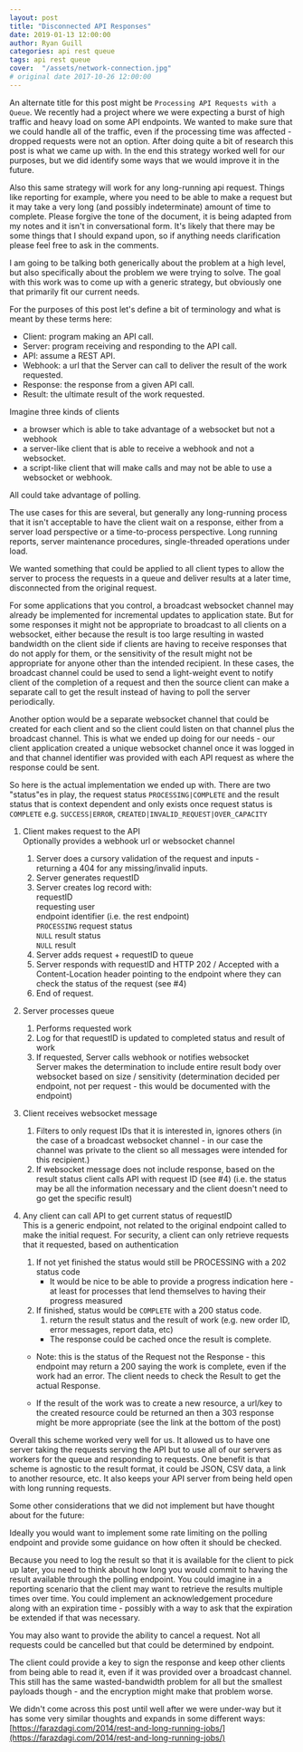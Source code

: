 ```yaml
---
layout: post
title: "Disconnected API Responses"
date: 2019-01-13 12:00:00
author: Ryan Guill
categories: api rest queue
tags: api rest queue
cover:  "/assets/network-connection.jpg"
# original date 2017-10-26 12:00:00
---
```


An alternate title for this post might be `Processing API Requests with a Queue`. We recently had a project where we were expecting a burst of high traffic and heavy load on some API endpoints. We wanted to make sure that we could handle all of the traffic, even if the processing time was affected - dropped requests were not an option. After doing quite a bit of research this post is what we came up with. In the end this strategy worked well for our purposes, but we did identify some ways that we would improve it in the future.

Also this same strategy will work for any long-running api request. Things like reporting for example, where you need to be able to make a request but it may take a very long (and possibly indeterminate) amount of time to complete. Please forgive the tone of the document, it is being adapted from my notes and it isn't in conversational form. It's likely that there may be some things that I should expand upon, so if anything needs clarification please feel free to ask in the comments.

<!-- break -->

I am going to be talking both generically about the problem at a high level, but also specifically about the problem we were trying to solve. The goal with this work was to come up with a generic strategy, but obviously one that primarily fit our current needs.

For the purposes of this post let's define a bit of terminology and what is meant by these terms here:

- Client: program making an API call.
- Server: program receiving and responding to the API call.
- API: assume a REST API.
- Webhook: a url that the Server can call to deliver the result of the work requested.
- Response: the response from a given API call.
- Result: the ultimate result of the work requested.

Imagine three kinds of clients

- a browser which is able to take advantage of a websocket but not a webhook
- a server-like client that is able to receive a webhook and not a websocket.
- a script-like client that will make calls and may not be able to use a websocket or webhook.

All could take advantage of polling.

The use cases for this are several, but generally any long-running process that it isn't acceptable to have the client wait on a response, either from a server load perspective or a time-to-process perspective. Long running reports, server maintenance procedures, single-threaded operations under load.

We wanted something that could be applied to all client types to allow the server to process the requests in a queue and deliver results at a later time, disconnected from the original request.

For some applications that you control, a broadcast websocket channel may already be implemented for incremental updates to application state. But for some responses it might not be appropriate to broadcast to all clients on a websocket, either because the result is too large resulting in wasted bandwidth on the client side if clients are having to receive responses that do not apply for them, or the sensitivity of the result might not be appropriate for anyone other than the intended recipient. In these cases, the broadcast channel could be used to send a light-weight event to notify client of the completion of a request and then the source client can make a separate call to get the result instead of having to poll the server periodically.

Another option would be a separate websocket channel that could be created for each client and so the client could listen on that channel plus the broadcast channel. This is what we ended up doing for our needs - our client application created a unique websocket channel once it was logged in and that channel identifier was provided with each API request as where the response could be sent.

So here is the actual implementation we ended up with. There are two "status"es in play, the request status `PROCESSING|COMPLETE` and the result status that is context dependent and only exists once request status is `COMPLETE` e.g. `SUCCESS|ERROR`, `CREATED|INVALID_REQUEST|OVER_CAPACITY`

1. Client makes request to the API  
   Optionally provides a webhook url or websocket channel
   1. Server does a cursory validation of the request and
   inputs - returning a 404 for any missing/invalid inputs.
   2. Server generates requestID
   3. Server creates log record with:  
      requestID  
      requesting user  
      endpoint identifier (i.e. the rest endpoint)  
      `PROCESSING` request status  
      `NULL` result status  
      `NULL` result  
   4. Server adds request + requestID to queue
   5. Server responds with requestID and HTTP 202 / Accepted with a Content-Location header pointing to the endpoint where they can check the status of the request (see #4)  
   6. End of request.

2. Server processes queue
   1. Performs requested work
   2. Log for that requestID is updated to completed status and
   result of work
   3. If requested, Server calls webhook or notifies websocket  
      Server makes the determination to include entire result body over websocket based on size / sensitivity (determination decided per endpoint, not per request - this would be documented with the endpoint)

3. Client receives websocket message
   1. Filters to only request IDs that it is interested in, ignores others (in the case of a broadcast websocket channel - in our case the channel was private to the client so all messages were intended for this recipient.)
   2. If websocket message does not include response, based on the result status client calls API with request ID (see #4) (i.e. the status may be all the information necessary and the client doesn't need to go get the specific result)

4. Any client can call API to get current status of requestID  
   This is a generic endpoint, not related to the original endpoint called to make the initial request. For security, a client can only retrieve requests that it requested, based on authentication
   1. If not yet finished the status would still be PROCESSING with a 202 status code
      * It would be nice to be able to provide a progress indication here - at least for processes that lend themselves to having their progress measured  
   2. If finished, status would be `COMPLETE` with a 200 status code.  
      1. return the result status and the result of work (e.g. new order ID, error messages, report data, etc)  
      * The response could be cached once the result is complete.  

   * Note: this is the status of the Request not the Response - this endpoint may return a 200 saying the work is complete, even if the work had an error. The client needs  to check the Result to get the actual Response.  
   
   
   * If the result of the work was to create a new resource, a url/key to the created resource could be returned an then a 303 response might be more appropriate (see the link at the bottom of the post)  

Overall this scheme worked very well for us. It allowed us to have one server taking the requests serving the API but to use all of our servers as workers for the queue and responding to requests. One benefit is that scheme is agnostic to the result format, it could be JSON, CSV data, a link to another resource, etc. It also keeps your API server from being held open with long running requests.

Some other considerations that we did not implement but have thought about for the future:

Ideally you would want to implement some rate limiting on the polling endpoint and provide some guidance on how often it should be checked.

Because you need to log the result so that it is available for the client to pick up later, you need to think about how long you would commit to having the result available through the polling endpoint. You could imagine in a reporting scenario that the client may want to retrieve the results multiple times over time. You could implement an acknowledgement procedure along with an expiration time - possibly with a way to ask that the expiration be extended if that was necessary.

You may also want to provide the ability to cancel a request. Not all requests could be cancelled but that could be determined by endpoint.

The client could provide a key to sign the response and keep other clients from being able to read it, even if it was provided over a broadcast channel. This still has the same wasted-bandwidth problem for all but the smallest payloads though - and the encryption might make that problem worse.

We didn't come across this post until well after we were under-way but it has some very similar thoughts and expands in some different ways: [https://farazdagi.com/2014/rest-and-long-running-jobs/](https://farazdagi.com/2014/rest-and-long-running-jobs/)
